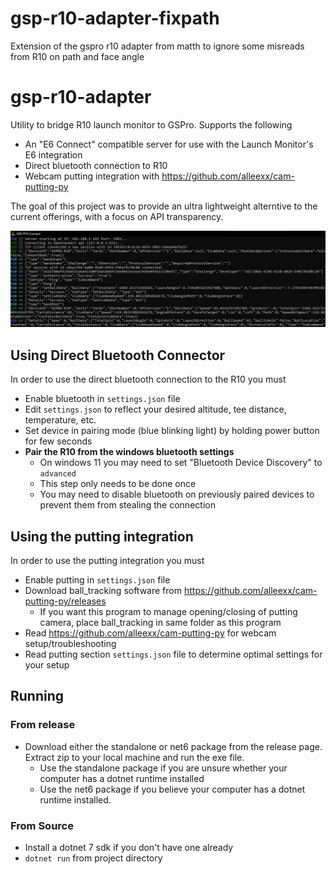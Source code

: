 # gsp-r10-adapter-fixpath

Extension of the gspro r10 adapter from matth to ignore some misreads from R10 on path and face angle


# gsp-r10-adapter

Utility to bridge R10 launch monitor to GSPro. Supports the following
  - An "E6 Connect" compatible server for use with the Launch Monitor's E6 integration
  - Direct bluetooth connection to R10
  - Webcam putting integration with https://github.com/alleexx/cam-putting-py

The goal of this project was to provide an ultra lightweight alterntive to the current offerings, with a focus on API transparency.

![Sample](screenshot.png)


## Using Direct Bluetooth Connector

In order to use the direct bluetooth connection to the R10 you must
- Enable bluetooth in `settings.json` file
- Edit `settings.json` to reflect your desired altitude, tee distance, temperature, etc.
- Set device in pairing mode (blue blinking light) by holding power button for few seconds
- **Pair the R10 from the windows bluetooth settings**
  - On windows 11 you may need to set "Bluetooth Device Discovery" to `advanced`
  - This step only needs to be done once
  - You may need to disable bluetooth on previously paired devices to prevent them from stealing the connection

## Using the putting integration

In order to use the putting integration you must
- Enable putting in `settings.json` file
- Download ball_tracking software from https://github.com/alleexx/cam-putting-py/releases
  - If you want this program to manage opening/closing of putting camera, place ball_tracking in same folder as this program
- Read https://github.com/alleexx/cam-putting-py for webcam setup/troubleshooting
- Read putting section `settings.json` file to determine optimal settings for your setup


## Running

### From release

- Download either the standalone or net6 package from the release page. Extract zip to your local machine and run the exe file.
  - Use the standalone package if you are unsure whether your computer has a dotnet runtime installed
  - Use the net6 package if you believe your computer has a dotnet runtime installed.

### From Source

- Install a dotnet 7 sdk if you don't have one already
- `dotnet run` from project directory